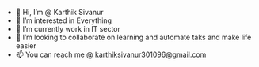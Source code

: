 - 👋 Hi, I’m @ Karthik Sivanur
- 👀 I’m interested in Everything 
- 🌱 I’m currently work in IT sector 
- 💞️ I’m looking to collaborate on learning and automate taks and make life easier
- 📫 You can reach me @ karthiksivanur301096@gmail.com

<!---
KarthikVicky96/KarthikVicky96 is a ✨ special ✨ repository because its `README.md` (this file) appears on your GitHub profile.
You can click the Preview link to take a look at your changes.
--->
